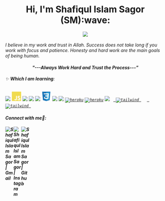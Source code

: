 <h1 align="center">Hi, I'm Shafiqul Islam Sagor (SM):wave:</h1>
<p align="center">
  <a><img src="https://readme-typing-svg.herokuapp.com?lines=Computer+Science+and+Engineering+2nd parts;;&center=true&width=500&height=50"></a>
</p>

  <em>
    I believe in my work and trust in Allah. Success does not take long if you work with focus and patience. Honesty and hard work are the main goals of being human.

  <br>
  <h4 align="center"><i>"---Always Work Hard and Trust the Process---"</i></h4>
</p>


✨ <b>Which I am learning</b>:

   <br>
<code><a href="https://react.dev/" target="_blank"><img height="30" src="https://cdn.freebiesupply.com/logos/large/2x/react-1-logo-svg-vector.svg"></a></code>
<code><a href="https://www.javascript.com/" target="_blank"><img height="30" src="https://raw.githubusercontent.com/devicons/devicon/master/icons/javascript/javascript-plain.svg"></a></code>
<code><a href="https://nodejs.org/en/" target="_blank"><img height="30" src="https://www.vectorlogo.zone/logos/nodejs/nodejs-icon.svg"></a></code>
<code><a href="https://www.mongodb.com/" target="_blank"><img height="30" src="https://cdn.worldvectorlogo.com/logos/mongodb-icon-1.svg"></a></code>
<code><a href="https://www.w3schools.com/html/" target="_blank"><img height="30" src="https://www.vectorlogo.zone/logos/w3_html5/w3_html5-icon.svg"></a></code>
<code><a href="https://www.w3schools.com/css/" target="_blank"><img height="30" src="https://raw.githubusercontent.com/devicons/devicon/master/icons/css3/css3-original.svg"></a></code>
<code><a href="https://firebase.google.com/" target="_blank"><img height="30" src="https://www.vectorlogo.zone/logos/firebase/firebase-icon.svg"></a></code>
<code><a href="https://git-scm.com/" target="_blank"><img height="30" src="https://www.vectorlogo.zone/logos/git-scm/git-scm-icon.svg"></a></code>
<code><a href="https://id.heroku.com/login" target="_blank"><img src="https://www.vectorlogo.zone/logos/heroku/heroku-icon.svg" alt="heroku"  height="30"></a></code>
<code><a href="https://vercel.com/" target="_blank"><img src="https://www.svgrepo.com/show/327408/logo-vercel.svg" alt="heroku"  height="30"></a></code>
<code><a href="https://nextjs.org/" target="_blank"><img height="30" src="https://upload.wikimedia.org/wikipedia/commons/thumb/1/10/Cib-next-js_%28CoreUI_Icons_v1.0.0%29.svg/120px-Cib-next-js_%28CoreUI_Icons_v1.0.0%29.svg.png"></a></code>
<code> <a href="https://tailwindcss.com/" target="_blank"> <img src="https://www.vectorlogo.zone/logos/tailwindcss/tailwindcss-icon.svg" alt="tailwind" height="30"/> </a> </code>
<code> <a href="https://mui.com/material-ui/" target="_blank"> <img src="https://www.svgrepo.com/show/354048/material-ui.svg" alt="tailwind" height="30"/> </a> </code>
<br>
<h4> Connect with me🤝: <h4>
  </hr>
  <a href="shafiqulislamsagor277@gmail.com">
    <img align="left" alt="Shafiqul Islam Sagor| Gmail" width="26px" src="https://www.vectorlogo.zone/logos/gmail/gmail-icon.svg" />
  </a>
  <a href="https://instagram.com/sagor__220277?igshid=MTZtOWxvdnpib2xuZw==">
    <img align="left" alt="Shafiqul Islam Sagor| Instagram" width="24px" src="https://www.vectorlogo.zone/logos/instagram/instagram-icon.svg" />
  </a>
   <a href="https://www.facebook.com/mslove2023sagor">
    <img align="left" alt="Shafiqul Islam Sagor| Github" width="26px" src="https://www.vectorlogo.zone/logos/facebook/facebook-tile.svg" />
  </a>

